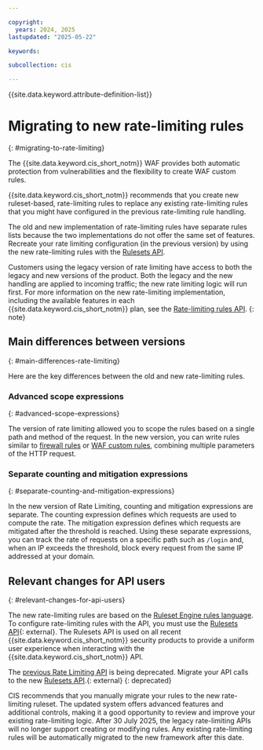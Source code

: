 ```yaml
---

copyright:
  years: 2024, 2025
lastupdated: "2025-05-22"

keywords:

subcollection: cis

---
```


{{site.data.keyword.attribute-definition-list}}

# Migrating to new rate-limiting rules
{: #migrating-to-rate-limiting}
 
The {{site.data.keyword.cis_short_notm}} WAF provides both automatic protection from vulnerabilities and the flexibility to create WAF custom rules.

{{site.data.keyword.cis_short_notm}} recommends that you create new ruleset-based, rate-limiting rules to replace any existing rate-limiting rules that you might have configured in the previous rate-limiting rule handling.

The old and new implementation of rate-limiting rules have separate rules lists because the two implementations do not offer the same set of features. Recreate your rate limiting configuration (in the previous version) by using the new rate-limiting rules with the [Rulesets API](/apidocs/cis#get-instance-rulesets).

Customers using the legacy version of rate limiting have access to both the legacy and new versions of the product. Both the legacy and the new handling are applied to incoming traffic; the new rate limiting logic will run first. For more information on the new rate-limiting implementation, including the available features in each {{site.data.keyword.cis_short_notm}} plan, see the [Rate-limiting rules API](/apidocs/cis#list-all-zone-rate-limits).
{: note}

## Main differences between versions
{: #main-differences-rate-limiting}

Here are the key differences between the old and new rate-limiting rules.

### Advanced scope expressions
{: #advanced-scope-expressions}

The version of rate limiting allowed you to scope the rules based on a single path and method of the request. In the new version, you can write rules similar to [firewall rules](/docs/cis?topic=cis-about-firewall-rules) or [WAF custom rules](/docs/cis?topic=cis-custom-rules-overview), combining multiple parameters of the HTTP request.

### Separate counting and mitigation expressions
{: #separate-counting-and-mitigation-expressions}

In the new version of Rate Limiting, counting and mitigation expressions are separate. The counting expression defines which requests are used to compute the rate. The mitigation expression defines which requests are mitigated after the threshold is reached. Using these separate expressions, you can track the rate of requests on a specific path such as `/login` and, when an IP exceeds the threshold, block every request from the same IP addressed at your domain.

## Relevant changes for API users
{: #relevant-changes-for-api-users}

The new rate-limiting rules are based on the [Ruleset Engine rules language](/docs/cis?topic=cis-cis-ruleset-engine). To configure rate-limiting rules with the API, you must use the [Rulesets API](/apidocs/cis#get-instance-rulesets){: external}. The Rulesets API is used on all recent {{site.data.keyword.cis_short_notm}} security products to provide a uniform user experience when interacting with the {{site.data.keyword.cis_short_notm}} API.

The [previous Rate Limiting API](/apidocs/cis#list-all-zone-rate-limits) is being deprecated. Migrate your API calls to the new [Rulesets API](/apidocs/cis#get-instance-rulesets).{: external}
{: deprecated}

CIS recommends that you manually migrate your rules to the new rate-limiting ruleset. The updated system offers advanced features and additional controls, making it a good opportunity to review and improve your existing rate-limiting logic. 
After 30 July 2025, the legacy rate-limiting APIs will no longer support creating or modifying rules.  Any existing rate-limiting rules will be automatically migrated to the new framework after this date.
